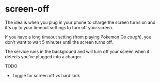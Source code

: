 # screen-off

The idea is when you plug in your phone to charge the screen turns on and it's up to your timeout settings to turn off your screen.

If you have a long timeout setting (from playing Pokemon Go *cough*), you don't want to wait 5 minutes until the screen turns off.

The service runs in the background and will turn off your screen when it detects you've plugged into a charger.

TODO
- Toggle for screen off vs hard lock
